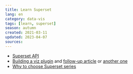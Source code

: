 ```yaml
---
title: Learn Superset
lang: en
category: data-vis
tags: [learn, superset]
season: autumn
created: 2021-03-11
updated: 2023-04-07
sources: 
---
```


- [Superset API](https://superset.apache.org/docs/rest-api)
- [Building a viz plugin](https://preset.io/blog/2020-07-02-hello-world/) and [follow-up article](https://medium.com/nmc-techblog/apache-superset-manage-custom-viz-plugins-in-production-9fde1a708e55) or [another one](https://medium.com/free-or-open-source-software/apache-superset-build-custom-visualization-plugin-hello-world-f1e745806957)
- [Why to choose Superset series](https://blog.hiflylabs.hu/en/2021/07/07/superset/)